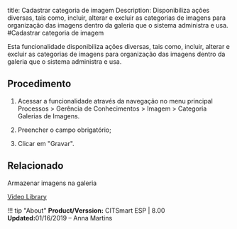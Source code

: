 title: Cadastrar categoria de imagem
Description: Disponibiliza ações diversas, tais como, incluir, alterar e excluir as categorias de imagens para organização das imagens dentro da galeria que o sistema administra e usa.
#Cadastrar categoria de imagem

Esta funcionalidade disponibiliza ações diversas, tais como, incluir, alterar e
excluir as categorias de imagens para organização das imagens dentro da galeria
que o sistema administra e usa.

Procedimento
----------------

1.  Acessar a funcionalidade através da navegação no menu principal
    Processos \> Gerência de Conhecimentos \> Imagem \> Categoria Galerias de
    Imagens.

2.  Preencher o campo obrigatório;

3.  Clicar em "Gravar".


Relacionado
--------

Armazenar imagens na galeria

<i class='fa fa-youtube-play  fa-2x' style='color:#97ce17;vertical-align: middle;'> </i> [Video Library](https://www.youtube.com/playlist?list=PLB5qK2uzf2RMbaWr-pRsc9bsaVnc_xTzd)

!!! tip "About"
    <b>Product/Verssion:</b> CITSmart ESP | 8.00 &nbsp;&nbsp;
    <b>Updated:</b>01/16/2019 – Anna Martins 



